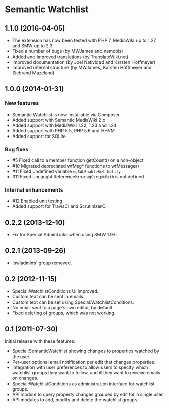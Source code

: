 # Semantic Watchlist

## 1.1.0 (2016-04-05)

* The extension has now been tested with PHP 7, MediaWiki up to 1.27 and SMW up to 2.3
* Fixed a number of bugs (by MWJames and nemobis)
* Added and improved translations (by TranslateWiki.net)
* Improved documentation (by Joel Natividad and Karsten Hoffmeyer)
* Improved internal structure (by MWJames, Karsten Hoffmeyer and Siebrand Mazeland)

## 1.0.0 (2014-01-31)

### New features

* Semantic Watchlist is now installable via Composer
* Added support with Semantic MediaWiki 2.x
* Added support with MediaWiki 1.22, 1.23 and 1.24
* Added support with PHP 5.5, PHP 5.6 and HHVM
* Added support for SQLite

### Bug fixes

* #5 Fixed call to a member function getCount() on a non-object
* #10 Migrated depreciated wfMsg* functions to wfMessage()
* #11 Fixed undefined variable `egSWLEnableSelfNotify`
* #11 Fixed uncaught ReferenceError `wgScriptPath` is not defined

### Internal enhancements

* #12 Enabled unit testing
* Added support for TravisCI and ScrutinizerCI

## 0.2.2 (2013-12-10)

* Fix for Special:AdminLinks when using SMW 1.9+.

## 0.2.1 (2013-09-26)

* 'swladmins' group removed.

## 0.2 (2012-11-15)

* Special:WatchlistConditions UI improved.
* Custom text can be sent in emails.
* Custom text can be set using Special:WatchlistConditions.
* No email sent to a page's own editor, by default.
* Fixed deleting of groups, which was not working.

## 0.1 (2011-07-30)

Initial release with these features:

* Special:SemanticWatchlist showing changes to properties watched by the user.
* Per-user optional email notification per edit that changes properties.  
* Integration with user preferences to allow users to specify which watchlist
  groups they want to follow, and if they want to receive emails on changes.
* Special:WatchlistConditions as administration interface for watchlist groups.
* API module to query property changes grouped by edit for a single user.
* API modules to add, modify and delete the watchlist groups.
